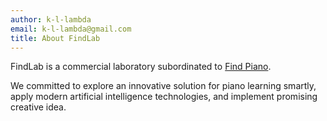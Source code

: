 ```yaml
---
author: k-l-lambda
email: k-l-lambda@gmail.com
title: About FindLab
---
```


FindLab is a commercial laboratory subordinated to [Find Piano](https://www.findpiano.cn/).

We committed to explore an innovative solution for piano learning smartly,
apply modern artificial intelligence technologies, and implement promising creative idea.
